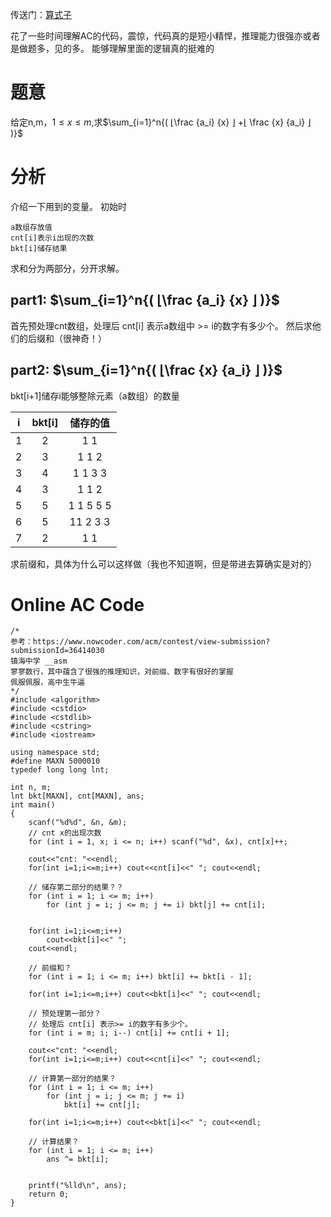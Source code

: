 传送门：[算式子](https://www.nowcoder.com/acm/contest/211/F)

花了一些时间理解AC的代码，震惊，代码真的是短小精悍，推理能力很强亦或者是做题多，见的多。
能够理解里面的逻辑真的挺难的

# 题意
给定n,m，$1\le x\le m$,求$\sum_{i=1}^n{( ⌊\frac {a_i} {x} ⌋ +⌊ \frac {x} {a_i} ⌋  )}$

# 分析

介绍一下用到的变量。
初始时

```
a数组存放值
cnt[i]表示i出现的次数
bkt[i]储存结果
```

求和分为两部分，分开求解。

## **part1: $\sum_{i=1}^n{( ⌊\frac {a_i} {x} ⌋ )}$**

首先预处理cnt数组，处理后 cnt[i] 表示a数组中 >= i的数字有多少个。
然后求他们的后缀和（很神奇！）


## **part2: $\sum_{i=1}^n{( ⌊\frac {x} {a_i} ⌋ )}$**

bkt[i+1]储存i能够整除元素（a数组）的数量

|i|bkt[i]|储存的值|
|:-:|:-:|:-:|
|1|2|1 1|
|2|3|1 1 2 |
|3|4|1 1 3 3|
|4|3|1 1 2|
|5|5|1 1 5 5 5|
|6|5|11 2 3 3|
|7|2|1 1|

求前缀和，具体为什么可以这样做（我也不知道啊，但是带进去算确实是对的）

# Online AC Code
```
/*
参考：https://www.nowcoder.com/acm/contest/view-submission?submissionId=36414030
镇海中学 __asm
寥寥数行，其中蕴含了很强的推理知识，对前缀、数字有很好的掌握
佩服佩服，高中生牛逼
*/
#include <algorithm>
#include <cstdio>
#include <cstdlib>
#include <cstring>
#include <iostream>

using namespace std;
#define MAXN 5000010
typedef long long lnt;

int n, m;
lnt bkt[MAXN], cnt[MAXN], ans;
int main()
{
	scanf("%d%d", &n, &m);
	// cnt x的出现次数
	for (int i = 1, x; i <= n; i++) scanf("%d", &x), cnt[x]++;
	
	cout<<"cnt: "<<endl;
	for(int i=1;i<=m;i++) cout<<cnt[i]<<" "; cout<<endl;
	
	// 储存第二部分的结果？？
	for (int i = 1; i <= m; i++)
		for (int j = i; j <= m; j += i) bkt[j] += cnt[i];
		

	for(int i=1;i<=m;i++)
		cout<<bkt[i]<<" ";
	cout<<endl;
	
	// 前缀和？
	for (int i = 1; i <= m; i++) bkt[i] += bkt[i - 1];
	
	for(int i=1;i<=m;i++) cout<<bkt[i]<<" "; cout<<endl;

	// 预处理第一部分？
	// 处理后 cnt[i] 表示>= i的数字有多少个。
	for (int i = m; i; i--) cnt[i] += cnt[i + 1];
	
	cout<<"cnt: "<<endl;
	for(int i=1;i<=m;i++) cout<<cnt[i]<<" "; cout<<endl;

	// 计算第一部分的结果？
	for (int i = 1; i <= m; i++)
		for (int j = i; j <= m; j += i)
			bkt[i] += cnt[j];
		
	for(int i=1;i<=m;i++) cout<<bkt[i]<<" "; cout<<endl;

	// 计算结果？
	for (int i = 1; i <= m; i++)
		ans ^= bkt[i];	
	

	printf("%lld\n", ans);
	return 0;
}
```
